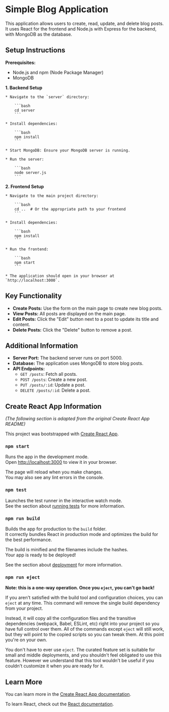 # Simple Blog Application

This application allows users to create, read, update, and delete blog posts. It uses React for the frontend and Node.js with Express for the backend, with MongoDB as the database.

## Setup Instructions

**Prerequisites:**

* Node.js and npm (Node Package Manager)
* MongoDB

**1.  Backend Setup**

    * Navigate to the `server` directory:

        ```bash
        cd server
        ```

    * Install dependencies:

        ```bash
        npm install
        ```

    * Start MongoDB: Ensure your MongoDB server is running.

    * Run the server:

        ```bash
        node server.js
        ```

**2.  Frontend Setup**

    * Navigate to the main project directory:

        ```bash
        cd ..  # Or the appropriate path to your frontend
        ```

    * Install dependencies:

        ```bash
        npm install
        ```

    * Run the frontend:

        ```bash
        npm start
        ```

    * The application should open in your browser at `http://localhost:3000`.

##  Key Functionality

* **Create Posts:** Use the form on the main page to create new blog posts.
* **View Posts:** All posts are displayed on the main page.
* **Edit Posts:** Click the "Edit" button next to a post to update its title and content.
* **Delete Posts:** Click the "Delete" button to remove a post.

##  Additional Information

* **Server Port:** The backend server runs on port 5000.
* **Database:** The application uses MongoDB to store blog posts.
* **API Endpoints:**
    * `GET /posts`:  Fetch all posts.
    * `POST /posts`:  Create a new post.
    * `PUT /posts/:id`:  Update a post.
    * `DELETE /posts/:id`:  Delete a post.

##  Create React App Information

_(The following section is adapted from the original Create React App README)_

This project was bootstrapped with [Create React App](https://github.com/facebook/create-react-app).

###  `npm start`

Runs the app in the development mode.\
Open [http://localhost:3000](http://localhost:3000) to view it in your browser.

The page will reload when you make changes.\
You may also see any lint errors in the console.

###  `npm test`

Launches the test runner in the interactive watch mode.\
See the section about [running tests](https://facebook.github.io/create-react-app/docs/running-tests) for more information.

###  `npm run build`

Builds the app for production to the `build` folder.\
It correctly bundles React in production mode and optimizes the build for the best performance.

The build is minified and the filenames include the hashes.\
Your app is ready to be deployed!

See the section about [deployment](https://facebook.github.io/create-react-app/docs/deployment) for more information.

###  `npm run eject`

**Note: this is a one-way operation. Once you `eject`, you can't go back!**

If you aren't satisfied with the build tool and configuration choices, you can `eject` at any time. This command will remove the single build dependency from your project.

Instead, it will copy all the configuration files and the transitive dependencies (webpack, Babel, ESLint, etc) right into your project so you have full control over them. All of the commands except `eject` will still work, but they will point to the copied scripts so you can tweak them. At this point you're on your own.

You don't have to ever use `eject`. The curated feature set is suitable for small and middle deployments, and you shouldn't feel obligated to use this feature. However we understand that this tool wouldn't be useful if you couldn't customize it when you are ready for it.

##  Learn More

You can learn more in the [Create React App documentation](https://facebook.github.io/create-react-app/docs/getting-started).

To learn React, check out the [React documentation](https://reactjs.org/).
